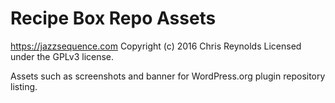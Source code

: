 # Recipe Box Repo Assets #
https://jazzsequence.com
Copyright (c) 2016 Chris Reynolds
Licensed under the GPLv3 license.

Assets such as screenshots and banner for WordPress.org plugin repository listing.